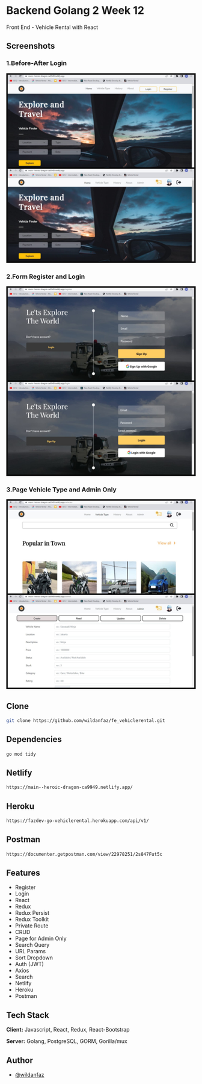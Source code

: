 # Backend Golang 2 Week 12

Front End - Vehicle Rental with React

## Screenshots

### 1.Before-After Login

![App Screenshot](./ss/ss1.jpeg)

### 2.Form Register and Login

![App Screenshot](./ss/ss2.jpeg)

### 3.Page Vehicle Type and Admin Only

![App Screenshot](./ss/ss3.jpeg)

## Clone

```bash
git clone https://github.com/wildanfaz/fe_vehiclerental.git
```

## Dependencies

```bash
go mod tidy
```

## Netlify

```bash
https://main--heroic-dragon-ca9949.netlify.app/
```

## Heroku

```bash
https://fazdev-go-vehiclerental.herokuapp.com/api/v1/
```

## Postman

```bash
https://documenter.getpostman.com/view/22978251/2s847Fut5c
```

## Features

- Register
- Login
- React
- Redux
- Redux Persist
- Redux Toolkit
- Private Route
- CRUD
- Page for Admin Only
- Search Query
- URL Params
- Sort Dropdown
- Auth (JWT)
- Axios
- Search
- Netlify
- Heroku
- Postman

## Tech Stack

**Client:** Javascript, React, Redux, React-Bootstrap

**Server:** Golang, PostgreSQL, GORM, Gorilla/mux

## Author

- [@wildanfaz](https://www.github.com/wildanfaz)
